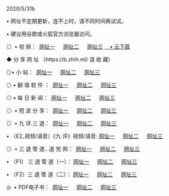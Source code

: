 <p>2020/5/31b
<p>• 网址不定期更新，连不上时，请不同时间再试试。
<p>• 建议用谷歌或火狐官方浏览器访问。
<p>◎  • 视 频： 
<a href="http://hik.aud.bar/" target="_blank">网址一</a> 　 
<a href="http://hts.aud.bar/" target="_blank">网址二</a> 　 
<a href="http://hqd.aud.bar/b.html" target="_blank">网址三</a>
<a href="https://yadi.sk/d/d0sUeAOpal3njw" target="_blank">　• 云下载 </a></p>
<p>◆ 分 享 网 址 （https://b.zhih.ml/ 请 收 藏） </p>

<p>◎•  小 站：  
<a href="http://hik.aud.bar/f.html" target="_blank">网址一</a> 　 
<a href="http://hts.aud.bar/h.html" target="_blank">网址二</a> 　 
<a href="http://hqd.aud.bar/k/" target="_blank">网址三</a></p><p>

<p>◎  • 翻 墙 软 件 ：  
<a href="http://hik.aud.bar/ff/" target="_blank">网址一</a> 　 
<a href="http://hts.aud.bar/s/read/a1_nd.html" target="_blank">网址二</a> 　 
<a href="http://hqd.aud.bar/ff/index.html" target="_blank">网址三</a></p>
<p>◎  • 每 日 新 闻：  
<a href="http://hik.aud.bar/day/" target="_blank">网址一</a> 　 
<a href="http://hts.aud.bar/day/" target="_blank">网址二</a> 　 
<a href="http://hts.aud.bar/day/index.html" target="_blank">网址三</a></p>
<p>◎   • 短 波 分 享：  
<a href="http://hik.aud.bar/h/" target="_blank">网址一</a> 　 
<a href="http://hqd.aud.bar/h/" target="_blank">网址二</a> 　 
<a href="http://hts.aud.bar/h/index.html" target="_blank">网址三</a></p>
<p>◎   • 九 评.三 退：  
<a href="http://hik.aud.bar/t/" target="_blank">网址一</a> 　 
<a href="http://hqd.aud.bar/v2/index.html" target="_blank">网址二</a> 　 
<a href="http://hts.aud.bar/tt/index.html" target="_blank">网址三</a> 　</p>
<p>  • （E2_视频/语音）《九 评》视频/语音: 
<a href="http://hik.aud.bar/7738.html" target="_blank">网址一</a> 　 
<a href="http://hqd.aud.bar/7614.html" target="_blank">网址二</a> 　 
<a href="http://hts.aud.bar/7633.html" target="_blank">网址三</a></p>
<p>◎   • 三 退 管 道...退 党 网：  
<a href="http://hik.aud.bar/go/td1.html" target="_blank">网址一</a> 　 
<a href="http://hqd.aud.bar/go/td2.html" target="_blank">网址二</a> 　 
<a href="http://hts.aud.bar/go/td3.html" target="_blank">网址三</a></p>
<p>  • （F1） 三 退 管 道（一）： 
<a href="http://hik.aud.bar/dd/" target="_blank">网址一</a> 　 
<a href="http://hqd.aud.bar/s/read/a1_tdx.html" target="_blank">网址二</a> 　 
<a href="http://hts.aud.bar/dd/" target="_blank">网址三</a></p>
<p>  • （F2）三 退 管 道（二）： 
<a href="http://hqd.aud.bar/d/" target="_blank">网址一</a> 　 
<a href="http://hik.aud.bar/d/index.html" target="_blank">网址二</a> 　 
<a href="http://hts.aud.bar/d/" target="_blank">网址三</a></p>
<p>◎   • PDF电子书：  
<a href="http://hik.aud.bar/p/" target="_blank">网址一</a> 　 
<a href="http://hts.aud.bar/p/index.html" target="_blank">网址二</a> 　 
<a href="http://hqd.aud.bar/p/" target="_blank">网址三</a></p>
